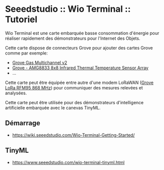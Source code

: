 # Seeedstudio :: Wio Terminal :: Tutoriel 

Wio Terminal est une carte embarquée basse consommation d'énergie pour réaliser rapidement des démonstrateurs pour l'Internet des Objets.

Cette carte dispose de connecteurs Grove pour ajouter des cartes Grove comme par exemple: 
* [Grove Gas Multichannel v2](https://wiki.seeedstudio.com/Grove-Multichannel-Gas-Sensor-V2/)
* [Grove - AMG8833 8x8 Infrared Thermal Temperature Sensor Array](https://wiki.seeedstudio.com/Wio-Terminal-Thermal-Camera/)
* ...

Cette carte peut être équipée entre autre d'une modem LoRaWAN ([Grove LoRa RFM95 868 MHz](https://wiki.seeedstudio.com/Grove_LoRa_Radio/)) pour communiquer des mesures relevées et analysées.

Cette carte peut être utilisée pour des démonstrateurs d'intelligence artificielle embarquée avec le canevas TinyML.

## Démarrage

* https://wiki.seeedstudio.com/Wio-Terminal-Getting-Started/


## TinyML

* https://www.seeedstudio.com/wio-terminal-tinyml.html



